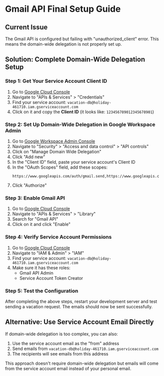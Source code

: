 # Gmail API Final Setup Guide

## Current Issue
The Gmail API is configured but failing with "unauthorized_client" error. This means the domain-wide delegation is not properly set up.

## Solution: Complete Domain-Wide Delegation Setup

### Step 1: Get Your Service Account Client ID

1. Go to [Google Cloud Console](https://console.cloud.google.com)
2. Navigate to "APIs & Services" > "Credentials"
3. Find your service account: `vacation-db@holiday-461710.iam.gserviceaccount.com`
4. Click on it and copy the **Client ID** (it looks like: `123456789012345678901`)

### Step 2: Set Up Domain-Wide Delegation in Google Workspace Admin

1. Go to [Google Workspace Admin Console](https://admin.google.com)
2. Navigate to "Security" > "Access and data control" > "API controls"
3. Click on "Manage Domain Wide Delegation"
4. Click "Add new"
5. In the "Client ID" field, paste your service account's Client ID
6. In the "OAuth Scopes" field, add these scopes:
   ```
   https://www.googleapis.com/auth/gmail.send,https://www.googleapis.com/auth/gmail.compose,https://www.googleapis.com/auth/spreadsheets
   ```
7. Click "Authorize"

### Step 3: Enable Gmail API

1. Go to [Google Cloud Console](https://console.cloud.google.com)
2. Navigate to "APIs & Services" > "Library"
3. Search for "Gmail API"
4. Click on it and click "Enable"

### Step 4: Verify Service Account Permissions

1. Go to [Google Cloud Console](https://console.cloud.google.com)
2. Navigate to "IAM & Admin" > "IAM"
3. Find your service account: `vacation-db@holiday-461710.iam.gserviceaccount.com`
4. Make sure it has these roles:
   - Gmail API Admin
   - Service Account Token Creator

### Step 5: Test the Configuration

After completing the above steps, restart your development server and test sending a vacation request. The emails should now be sent successfully.

## Alternative: Use Service Account Email Directly

If domain-wide delegation is too complex, you can also:

1. Use the service account email as the "from" address
2. Send emails from `vacation-db@holiday-461710.iam.gserviceaccount.com`
3. The recipients will see emails from this address

This approach doesn't require domain-wide delegation but emails will come from the service account email instead of your personal email. 